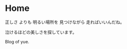 # Home

正しさ よりも 明るい場所を 見つけながら 走ればいいんだね。

泣けるほどの美しさを探しています。

Blog of yue.

<Linker text="Articles →"/>